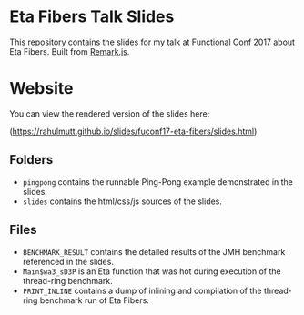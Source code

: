 # Eta Fibers Talk Slides

This repository contains the slides for my talk at Functional Conf 2017 about Eta Fibers. Built from [Remark.js](https://github.com/gnab/remark).

# Website
You can view the rendered version of the slides here:

(https://rahulmutt.github.io/slides/fuconf17-eta-fibers/slides.html)

## Folders

- `pingpong` contains the runnable Ping-Pong example demonstrated in the slides.
- `slides` contains the html/css/js sources of the slides.

## Files
- `BENCHMARK_RESULT` contains the detailed results of the JMH benchmark referenced in the slides.
- `Main$wa3_sD3P` is an Eta function that was hot during execution of the thread-ring benchmark.
- `PRINT_INLINE` contains a dump of inlining and compilation of the thread-ring benchmark run of Eta Fibers.
